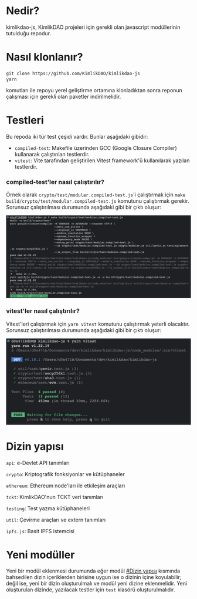 # Nedir?
kimlikdao-js, KimlikDAO projeleri için gerekli olan javascript modüllerinin tutulduğu repodur.

# Nasıl klonlanır?

```shell 
git clone https://github.com/KimlikDAO/kimlikdao-js
yarn
``` 
komutları ile repoyu yerel geliştirme ortamına klonladıktan sonra reponun çalışması için gerekli olan paketler indirilmelidir.

# Testleri

Bu repoda iki tür test çeşidi vardır. Bunlar aşağıdaki gibidir:
* ```compiled-test```: Makefile üzerinden GCC (Google Closure Compiler) kullanarak çalıştırılan testlerdir. 
* ```vitest```: Vite tarafından geliştirilen Vitest framework'ü kullanılarak yazılan testlerdir.

### compiled-test'ler nasıl çalıştırılır?

Örnek olarak ```crypto/test/modular.compiled-test.js```'i çalıştırmak için ```make build/crypto/test/modular.compiled-test.js``` komutunu çalıştırmak gerekir. Sorunsuz çalıştırılması durumunda aşağıdaki gibi bir çıktı oluşur:

![](.github/img/modular.compiled-test.js_ornek_cikti.png "Örnek modular.compiled-test.js çıktısı")

### vitest'ler nasıl çalıştırılır?

Vitest'leri çalıştırmak için ```yarn vitest``` komutunu çalıştırmak yeterli olacaktır. Sorunsuz çalıştırılması durumunda aşağıdaki gibi bir çıktı oluşur:

![](.github/img/vitest_ornek_cikti.png "Örnek vitest çıktısı")
 
# Dizin yapısı

```api```: e-Devlet API tanımları

```crypto```: Kriptografik fonksiyonlar ve kütüphaneler

```ethereum```: Ethereum node'ları ile etkileşim araçları

```tckt```: KimlikDAO'nun TCKT veri tanımları

```testing```: Test yazma kütüphaneleri

```util```: Çevirme araçları ve extern tanımları

```ipfs.js```: Basit IPFS istemcisi

# Yeni modüller

Yeni bir modül eklenmesi durumunda eğer modül [#Dizin yapısı](#Dizin-yapısı) kısmında bahsedilen dizin içeriklerden birisine uygun ise o dizinin içine koyulabilir; değil ise, yeni bir dizin oluşturulmalı ve modül yeni dizine eklenmelidir. Yeni oluşturulan dizinde, yazılacak testler için ```test``` klasörü oluşturulmalıdır.
